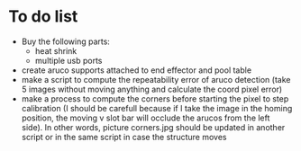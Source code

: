 # To do list
- Buy the following parts:
    - heat shrink
    - multiple usb ports
- create aruco supports attached to end effector and pool table
- make a script to compute the repeatability error of aruco detection (take 5 images without moving anything and calculate the coord pixel error)
- make a process to compute the corners before starting the pixel to step calibration (I should be carefull because if I take the image in the homing position, the moving v slot bar will occlude the arucos from the left side). In other words, picture corners.jpg should be updated in another script or in the same script in case the structure moves


